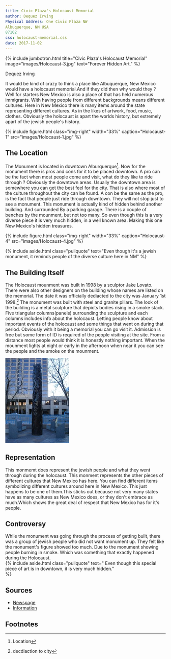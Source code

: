 ```yaml
---
title: Civic Plaza's Holocaust Memorial
author: Dequez Irving
Physical Address: One Civic Plaza NW
Albuquerque, NM USA
87102
css: holocaust-memorial.css
date: 2017-11-02
---
```

{% include jumbotron.html
title="Civic Plaza's Holocaust Memorial"
image="images/Holocaust-3.jpg"
text="Forever Hidden Art."
%} 


Dequez Irving



It would be kind of crazy to think a place like Albuquerque, New Mexico would have a holocaust memorial.And if they did then why would they ? Well for starters New Mexico is also a place of that has held numerous immigrants. With having people from different backgrounds means different cultures. Here in New Mexico there is many items around the state representing different cultures. As in the likes of artwork, food, music, clothes. Obviously the holocaust is apart the worlds history, but extremely apart of the jewish people's history.
















































{% include figure.html
  class="img-right"
  width="33%"
  caption="Holocaust-1"
  src="images/Holocaust-1.jpg"
%}


































































## The Location
The Monument is located in downtown Alburquerque[^source2]. Now for the monument there is pros and cons for it to be placed downtown. A pro can be the fact when most people come and visit, what do they like to ride through ? Obviously the downtown areas. Usually the downtown area is somewhere you can get the best feel for the city. That is also where most of the culture throughout the city can be found. A con be the same as the pro, is the fact that people just ride through downtown. They will not stop just to see a monument. This monument is actually kind of hidden behind another building. And surrounded By a parking garage. There is a couple of benches by the mounment, but not too many. So even though this is a very diverse piece it is very much hidden, in a well known area. Making this one New Mexico's hidden treasures.















































































{% include figure.html
  class="img-right"
  width="33%"
  caption="Holocaust-4"
  src="images/Holocaust-4.jpg"
%}













































{% include aside.html
  class="pullquote"
  text="Even though it's a jewish monument, it reminds people of the diverse culture here in NM"
  %}


























## The Building Itself



























The Holocaust mounment was built in 1998 by a sculptor Jake Lovato. There were also other designers on the building whose names are listed on the memorial. The date it was officially dediacted to the city was January 1st 1998.[^source] The monument was built with steel and granite pillars. The look of the building is a metal sculpture that depicts bodies rising in a smoke stack. Five triangular columns(panels) surrounding the sculpture and each columns includes info about the holocaust. Letting people know about important events of the holocaust and some things that went on during that period. Obviously with it being a memorial you can go visit it. Admission is free but some form of ID is required of the people visiting at the site. From a distance most people would think it is honestly nothing important. When the mounment lights at night or early in the afternoon when near it you can see the people and the smoke on the mounment.

![Holocaust-3.jpg](images/Holocaust-3.jpg)






















## Representation
  This monmemt does represent the jewish people and what they went through during the holocaust. This monment represents the other pieces of different cultures that New Mexico has here. You can find different items symbolizing different cultures around here in New Mexico. This just happens to be one of them.This sticks out because not very many states have as many cultures as New Mexico does, or they don't embrace as much.Which shows the great deal of respect that New Mexico has for it's people.














## Controversy
While the monument was going through the process of getting built, there was a group of jewish people who did not want monument up. They felt like the monument's figure showed too much. Due to the monument showing people burning in smoke. Which was something that exactly happened during the Holocaust.  
{% include aside.html
  class="pullquote"
  text=" Even though this special piece of art is in downtown, it is very much hidden."  
  %}
  
## Sources
 - [Newspage](http://Krqe.com)
- [Information](http://waymarking.com)
## Footnotes
[^source]: decdiaction to city
[^source2]:Location
